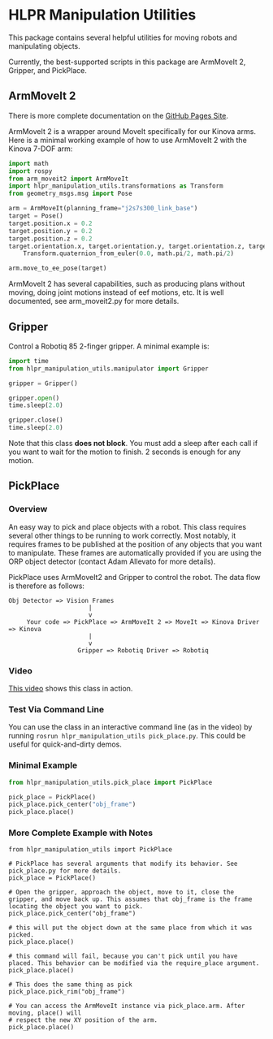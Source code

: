 # HLPR Manipulation Utilities

This package contains several helpful utilities for moving robots and manipulating objects.

Currently, the best-supported scripts in this package are ArmMoveIt 2, Gripper, and PickPlace.

## ArmMoveIt 2


There is more complete documentation on the [GitHub Pages Site](https://hlp-r.github.io/hlpr_documentation/).

ArmMoveIt 2 is a wrapper around MoveIt specifically for our Kinova arms. Here is a minimal working example of how to use ArmMoveIt 2 with the Kinova 7-DOF arm:


```python
import math
import rospy
from arm_moveit2 import ArmMoveIt
import hlpr_manipulation_utils.transformations as Transform
from geometry_msgs.msg import Pose

arm = ArmMoveIt(planning_frame="j2s7s300_link_base")
target = Pose()
target.position.x = 0.2
target.position.y = 0.2
target.position.z = 0.2
target.orientation.x, target.orientation.y, target.orientation.z, target.orientation.w = \
    Transform.quaternion_from_euler(0.0, math.pi/2, math.pi/2)

arm.move_to_ee_pose(target)
```

ArmMoveIt 2 has several capabilities, such as producing plans without moving, doing joint motions instead of eef motions, etc. It is well documented, see arm_moveit2.py for more details.


## Gripper

Control a Robotiq 85 2-finger gripper. A minimal example is:

```python
import time
from hlpr_manipulation_utils.manipulator import Gripper

gripper = Gripper()

gripper.open()
time.sleep(2.0)

gripper.close()
time.sleep(2.0)
```

Note that this class **does not block**. You must add a sleep after each call if you want to wait for the motion to finish. 2 seconds is enough for any motion.


## PickPlace

### Overview
An easy way to pick and place objects with a robot. This class requires several other things to be running to work correctly. Most notably, it requires frames to be published at the position of any objects that you want to manipulate. These frames are automatically provided if you are using the ORP object detector (contact Adam Allevato for more details).

PickPlace uses ArmMoveIt2 and Gripper to control the robot. The data flow is therefore as follows:

```
Obj Detector => Vision Frames
                      |
                      v
     Your code => PickPlace => ArmMoveIt 2 => MoveIt => Kinova Driver => Kinova
                      |
                      v
                   Gripper => Robotiq Driver => Robotiq
```

### Video
[This video](https://youtu.be/mn2rNa-sdmI) shows this class in action.

### Test Via Command Line
You can use the class in an interactive command line (as in the video) by running `rosrun hlpr_manipulation_utils pick_place.py`. This could be useful for quick-and-dirty demos.


### Minimal Example

```python
from hlpr_manipulation_utils.pick_place import PickPlace

pick_place = PickPlace()
pick_place.pick_center("obj_frame")
pick_place.place()
```

### More Complete Example with Notes

```
from hlpr_manipulation_utils import PickPlace

# PickPlace has several arguments that modify its behavior. See pick_place.py for more details.
pick_place = PickPlace()

# Open the gripper, approach the object, move to it, close the gripper, and move back up. This assumes that obj_frame is the frame locating the object you want to pick.
pick_place.pick_center("obj_frame")

# this will put the object down at the same place from which it was picked.
pick_place.place()

# this command will fail, because you can't pick until you have placed. This behavior can be modified via the require_place argument.
pick_place.place()

# This does the same thing as pick
pick_place.pick_rim("obj_frame")

# You can access the ArmMoveIt instance via pick_place.arm. After moving, place() will
# respect the new XY position of the arm.
pick_place.place()
```
